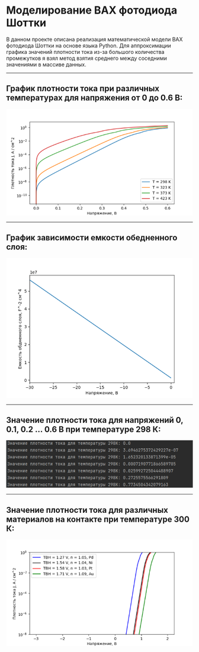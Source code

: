 # Моделирование ВАХ фотодиода Шоттки
В данном проекте описана реализация математической модели ВАХ фотодиода Шоттки на основе языка Python. Для аппроксимации графика значений плотности тока из-за большого количества промежутков я взял метод взятия среднего между соседними значениями в массиве данных.
_____
## График плотности тока при различных температурах для напряжения от 0 до 0.6 В:
![Alt-текст](https://github.com/AndreyAgeev111/modelling/blob/master/res/VAC.png "ВАХ")
_____
## График зависимости емкости обедненного слоя:
![Alt-текст](https://github.com/AndreyAgeev111/modelling/blob/master/res/capasity.png "Емкость")
_____
## Значение плотности тока для напряжений 0, 0.1, 0.2 ... 0.6 В при температуре 298 К:
![Alt-текст](https://github.com/AndreyAgeev111/modelling/blob/master/res/data.png "Данные")
_____
## Значение плотности тока для различных материалов на контакте при температуре 300 К:
![Alt-текст](https://github.com/AndreyAgeev111/modelling/blob/master/res/VAC_with_metal_1.png "ВАХ с металлами")
